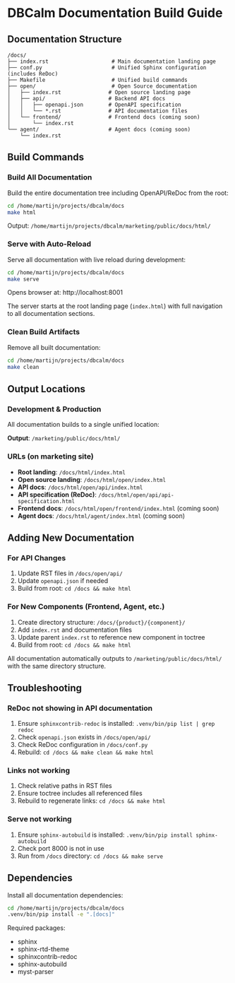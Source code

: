 # DBCalm Documentation Build Guide

## Documentation Structure

```
/docs/
├── index.rst                    # Main documentation landing page
├── conf.py                      # Unified Sphinx configuration (includes ReDoc)
├── Makefile                     # Unified build commands
├── open/                        # Open Source documentation
│   ├── index.rst               # Open source landing page
│   ├── api/                    # Backend API docs
│   │   ├── openapi.json        # OpenAPI specification
│   │   └── *.rst               # API documentation files
│   └── frontend/               # Frontend docs (coming soon)
│       └── index.rst
└── agent/                      # Agent docs (coming soon)
    └── index.rst
```

## Build Commands

### Build All Documentation

Build the entire documentation tree including OpenAPI/ReDoc from the root:

```bash
cd /home/martijn/projects/dbcalm/docs
make html
```

Output: `/home/martijn/projects/dbcalm/marketing/public/docs/html/`

### Serve with Auto-Reload

Serve all documentation with live reload during development:

```bash
cd /home/martijn/projects/dbcalm/docs
make serve
```

Opens browser at: http://localhost:8001

The server starts at the root landing page (`index.html`) with full navigation to all documentation sections.

### Clean Build Artifacts

Remove all built documentation:

```bash
cd /home/martijn/projects/dbcalm/docs
make clean
```

## Output Locations

### Development & Production

All documentation builds to a single unified location:

**Output**: `/marketing/public/docs/html/`

### URLs (on marketing site)

- **Root landing**: `/docs/html/index.html`
- **Open source landing**: `/docs/html/open/index.html`
- **API docs**: `/docs/html/open/api/index.html`
- **API specification (ReDoc)**: `/docs/html/open/api/api-specification.html`
- **Frontend docs**: `/docs/html/open/frontend/index.html` (coming soon)
- **Agent docs**: `/docs/html/agent/index.html` (coming soon)

## Adding New Documentation

### For API Changes

1. Update RST files in `/docs/open/api/`
2. Update `openapi.json` if needed
3. Build from root: `cd /docs && make html`

### For New Components (Frontend, Agent, etc.)

1. Create directory structure: `/docs/{product}/{component}/`
2. Add `index.rst` and documentation files
3. Update parent `index.rst` to reference new component in toctree
4. Build from root: `cd /docs && make html`

All documentation automatically outputs to `/marketing/public/docs/html/` with the same directory structure.

## Troubleshooting

### ReDoc not showing in API documentation

1. Ensure `sphinxcontrib-redoc` is installed: `.venv/bin/pip list | grep redoc`
2. Check `openapi.json` exists in `/docs/open/api/`
3. Check ReDoc configuration in `/docs/conf.py`
4. Rebuild: `cd /docs && make clean && make html`

### Links not working

1. Check relative paths in RST files
2. Ensure toctree includes all referenced files
3. Rebuild to regenerate links: `cd /docs && make html`

### Serve not working

1. Ensure `sphinx-autobuild` is installed: `.venv/bin/pip install sphinx-autobuild`
2. Check port 8000 is not in use
3. Run from `/docs` directory: `cd /docs && make serve`

## Dependencies

Install all documentation dependencies:

```bash
cd /home/martijn/projects/dbcalm/docs
.venv/bin/pip install -e ".[docs]"
```

Required packages:
- sphinx
- sphinx-rtd-theme
- sphinxcontrib-redoc
- sphinx-autobuild
- myst-parser

